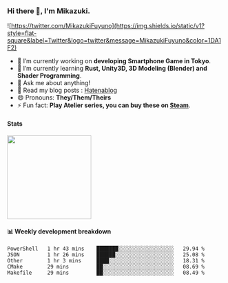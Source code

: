 ### Hi there 👋, I'm Mikazuki.

![https://twitter.com/MikazukiFuyuno](https://img.shields.io/static/v1?style=flat-square&label=Twitter&logo=twitter&message=MikazukiFuyuno&color=1DA1F2)

<!--
**mika-f/mika-f** is a ✨ _special_ ✨ repository because its `README.md` (this file) appears on your GitHub profile.

Here are some ideas to get you started:

- 🔭 I’m currently working on ...
- 🌱 I’m currently learning ...
- 👯 I’m looking to collaborate on ...
- 🤔 I’m looking for help with ...
- 💬 Ask me about ...
- 📫 How to reach me: ...
- 😄 Pronouns: ...
- ⚡ Fun fact: ...
-->

- 🔭 I’m currently working on **developing Smartphone Game in Tokyo**.
- 🌱 I’m currently learning **Rust, Unity3D, 3D Modeling (Blender) and Shader Programming**.
- 💬 Ask me about anything!
- 📝 Read my blog posts : [Hatenablog](https://mikazuki.hatenablog.jp/)
- 😄 Pronouns: **They/Them/Theirs**
- ⚡ Fun fact: **Play Atelier series, you can buy these on [Steam](https://store.steampowered.com/developer/KOEITECMO)**.

#### Stats

<img src="https://github-readme-stats.vercel.app/api?username=mika-f" height="195" />


#### 📊 Weekly development breakdown

<!--START_SECTION:waka-->
```text
PowerShell   1 hr 43 mins    ███████░░░░░░░░░░░░░░░░░░   29.94 % 
JSON         1 hr 26 mins    ██████░░░░░░░░░░░░░░░░░░░   25.08 % 
Other        1 hr 3 mins     ████░░░░░░░░░░░░░░░░░░░░░   18.31 % 
CMake        29 mins         ██░░░░░░░░░░░░░░░░░░░░░░░   08.69 % 
Makefile     29 mins         ██░░░░░░░░░░░░░░░░░░░░░░░   08.49 %
```
<!--END_SECTION:waka-->
